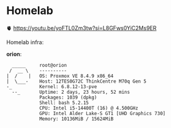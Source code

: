 # Homelab

🫀 https://youtu.be/yoFTL0Zm3tw?si=L8GFws0YiC2Ms9ER

Homelab infra:

**orion**:

```shell
  _____     root@orion
 /  __ \    ----------
|  /    |   OS: Proxmox VE 8.4.9 x86_64
|  \___-    Host: 12TES0G72C ThinkCentre M70q Gen 5
-_          Kernel: 6.8.12-13-pve
  --_       Uptime: 2 days, 23 hours, 52 mins
            Packages: 1039 (dpkg)
            Shell: bash 5.2.15
            CPU: Intel i5-14400T (16) @ 4.500GHz
            GPU: Intel Alder Lake-S GT1 [UHD Graphics 730]
            Memory: 10136MiB / 15624MiB
```